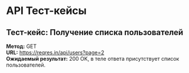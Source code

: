 # API Тест-кейсы

## Тест-кейс: Получение списка пользователей

**Метод:** GET  
**URL:** https://reqres.in/api/users?page=2  
**Ожидаемый результат:** 200 OK, в теле ответа присутствует список пользователей.
